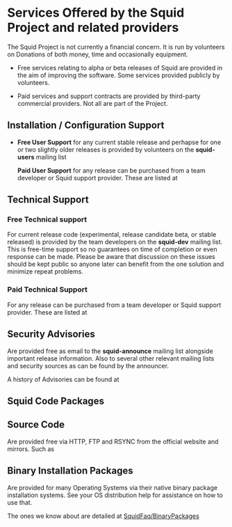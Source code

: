 # Services Offered by the Squid Project and related providers

The Squid Project is not currently a financial concern. It is run by
volunteers on Donations of both money, time and occasionally equipment.

  - Free services relating to alpha or beta releases of Squid are
    provided in the aim of improving the software. Some services
    provided publicly by volunteers.

  - Paid services and support contracts are provided by third-party
    commercial providers. Not all are part of the Project.

## Installation / Configuration Support

  - **Free User Support** for any current stable release and perhapse
    for one or two slightly older releases is provided by volunteers on
    the **squid-users** mailing list
    
    **Paid User Support** for any release can be purchased from a team
    developer or Squid support provider. These are listed at
    [](http://www.squid-cache.org/Support/services.html)

## Technical Support

### Free Technical support

For current release code (experimental, release candidate beta, or
stable released) is provided by the team developers on the **squid-dev**
mailing list. This is free-time support so no guarantees on time of
completion or even response can be made. Please be aware that discussion
on these issues should be kept public so anyone later can benefit from
the one solution and minimize repeat problems.

### Paid Technical Support

For any release can be purchased from a team developer or Squid support
provider. These are listed at
[](http://www.squid-cache.org/Support/services.html)

## Security Advisories

Are provided free as email to the **squid-announce** mailing list
alongside important release information. Also to several other relevant
mailing lists and security sources as can be found by the announcer.

A history of Advisories can be found at
[](http://www.squid-cache.org/Advisories/)

## Squid Code Packages

## Source Code

Are provided free via HTTP, FTP and RSYNC from the official website and
mirrors. Such as [](http://www.squid-cache.org/Versions/)

## Binary Installation Packages

Are provided for many Operating Systems via their native binary package
installation systems. See your OS distribution help for assistance on
how to use that.

The ones we know about are detailed at
[SquidFaq/BinaryPackages](https://wiki.squid-cache.org/action/show/Services/SquidFaq/BinaryPackages#)
